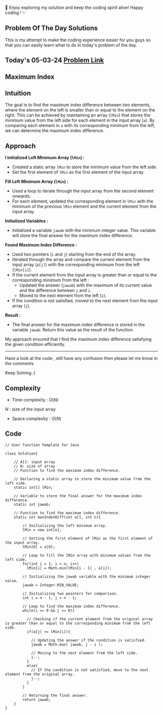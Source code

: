 🚀 Enjoy exploring my solution and keep the coding spirit alive! Happy coding ! ✨

## Problem Of The Day Solutions

This is my attempt to make the coding experience easier for you guys so that you can easily learn what to do in today's problem of the day.

## Today's 05-03-24 [Problem Link](https://www.geeksforgeeks.org/problems/maximum-index-1587115620/1)
## Maximum Index

## Intuition
The goal is to find the maximum index difference between two elements, where the element on the left is smaller than or equal to the element on the right. This can be achieved by maintaining an array (`lMin`) that stores the minimum value from the left side for each element in the input array (`a`). By comparing each element in `a` with its corresponding minimum from the left, we can determine the maximum index difference.

## Approach

**I initialized Left Minimum Array (`lMin`) :**
   - Created a static array `lMin` to store the minimum value from the left side.
   - Set the first element of `lMin` as the first element of the input array.

**Fill Left Minimum Array (`lMin`) :**
   - Used a loop to iterate through the input array from the second element onwards.
   - For each element, updated the corresponding element in `lMin` with the minimum of the previous `lMin` element and the current element from the input array.

**Initialized Variables :**
   - Initialized a variable `jawab` with the minimum integer value. This variable will store the final answer for the maximum index difference.

**Found Maximum Index Difference :**
   - Used two pointers (`i` and `j`) starting from the end of the array.
   - Iterated through the array and compare the current element from the input array (`a[j]`) with the corresponding minimum from the left (`lMin[i]`).
   - If the current element from the input array is greater than or equal to the corresponding minimum from the left :
     - Updated the answer (`jawab`) with the maximum of its current value and the difference between `j` and `i`.
     - Moved to the next element from the left (`i`).
   - If the condition is not satisfied, moved to the next element from the input array (`j`).

**Result :**
   - The final answer for the maximum index difference is stored in the variable `jawab`. Return this value as the result of the function.

My approach ensured that I find the maximum index difference satisfying the given condition efficiently.

---
Have a look at the code , still have any confusion then please let me know in the comments

Keep Solving.:)

## Complexity
- Time complexity : $O( N )$
<!-- Add your time complexity here, e.g. $$O())$$ -->
$N$ : size of the input array
- Space complexity : $O( N )$
<!-- Add your space complexity here, e.g. $$O(n)$$ -->

## Code

```
// User function Template for Java

class Solution{
    
    // A[]: input array
    // N: size of array
    // Function to find the maximum index difference.

    // Declaring a static array to store the minimum value from the left side.
    static int[] lMin;
    
    // Variable to store the final answer for the maximum index difference.
    static int jawab;

    // Function to find the maximum index difference.
    static int maxIndexDiff(int a[], int n){
        
        // Initializing the left minimum array.
        lMin = new int[n];
        
        // Setting the first element of lMin as the first element of the input array.
        lMin[0] = a[0];
        
        // Loop to fill the lMin array with minimum values from the left side.
        for(int i = 1; i < n; i++)
          lMin[i] = Math.min(lMin[i - 1] , a[i]);

        // Initializing the jawab variable with the minimum integer value.
        jawab = Integer.MIN_VALUE;
        
        // Initializing two pointers for comparison.
        int i = n - 1, j = n - 1;

        // Loop to find the maximum index difference.
        while(i >= 0 && j >= 0){
            
          // Checking if the current element from the original array is greater than or equal to the corresponding minimum from the left side.
          if(a[j] >= lMin[i]){
            
            // Updating the answer if the condition is satisfied.
            jawab = Math.max( jawab, j - i );
            
            // Moving to the next element from the left side.
            i--;
          }
          else{
            // If the condition is not satisfied, move to the next element from the original array.
            j--;
          }
        }

        // Returning the final answer.
        return jawab;
    }
}
```
